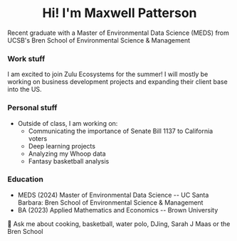 <h1 align="center"> Hi! I'm Maxwell Patterson </h1>


Recent graduate with a Master of Environmental Data Science (MEDS) from UCSB's Bren School of Environmental Science & Management


### Work stuff
I am excited to join Zulu Ecosystems for the summer! I will mostly be working on business development projects and expanding their client base into the US. 

 
### Personal stuff
- Outside of class, I am working on:
    - Communicating the importance of Senate Bill 1137 to California voters
    - Deep learning projects
    - Analyzing my Whoop data
    - Fantasy basketball analysis
  

### Education
- MEDS (2024) Master of Environmental Data Science -- UC Santa Barbara: Bren School of Environmental Science & Management
- BA (2023) Applied Mathematics and Economics -- Brown University


💬 Ask me about cooking, basketball, water polo, DJing, Sarah J Maas or the Bren School


